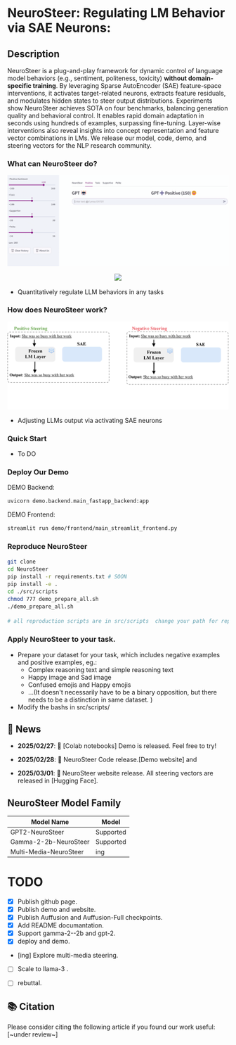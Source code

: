 # NeuroSteer: Regulating LM Behavior via SAE Neurons: 

## Description

NeuroSteer is a plug-and-play framework for dynamic control of language model behaviors (e.g., sentiment, politeness, toxicity) **without domain-specific training**. By leveraging Sparse AutoEncoder (SAE) feature-space interventions, it activates target-related neurons, extracts feature residuals, and modulates hidden states to steer output distributions. Experiments show NeuroSteer achieves SOTA on four benchmarks, balancing generation quality and behavioral control. It enables rapid domain adaptation in seconds using hundreds of examples, surpassing fine-tuning. Layer-wise interventions also reveal insights into concept representation and feature vector combinations in LMs. We release our model, code, demo, and steering vectors for the NLP research community.
### What can NeuroSteer do?

<p align="center">
  <img src=doc/demo_main_1.7b.gif/>
</p>
<p align="center">
    <img src="https://ckqqqq-qiker-image-service.oss-cn-beijing.aliyuncs.com/typora-image/demo_main_1.7b.gif"/>
</p>

* Quantitatively regulate LLM behaviors in any tasks

### How does NeuroSteer work?

<p align="center">
  <img src=doc/method1.gif />
</p>

* Adjusting LLMs output via activating SAE neurons

### Quick Start
* To DO
### Deploy Our Demo
DEMO Backend:

```bash
uvicorn demo.backend.main_fastapp_backend:app
```



DEMO Frontend:

```bash
streamlit run demo/frontend/main_streamlit_frontend.py
```
### Reproduce NeuroSteer

```bash
git clone
cd NeuroSteer
pip install -r requirements.txt # SOON  
pip install -e .
cd ./src/scripts
chmod 777 demo_prepare_all.sh
./demo_prepare_all.sh

# all reproduction scripts are in src/scripts  change your path for reproduction
```
### Apply NeuroSteer to your task. 

* Prepare your dataset for your task, which includes negative examples and positive examples, eg.:
    * Complex reasoning text and simple reasoning text
    * Happy image and Sad image
    * Confused emojis and Happy emojis
    * ...(It doesn't necessarily have to be a binary opposition, but there needs to be a distinction in same dataset. )
* Modify the bashs in src/scripts/

## 🚀 News
- **2025/02/27**: 📣 [Colab notebooks] Demo is released. Feel free to try!

- **2025/02/28**: 📣 NeuroSteer Code release.[Demo website] and 

- **2025/03/01**: 📣 NeuroSteer website release. All steering vectors are released in [Hugging Face]. 

## NeuroSteer Model Family

| Model Name                 | Model                                                                                                    |
|----------------------------|------------------------------------------------------------------------------------------------------------------------ |
| GPT2-NeuroSteer                  |              Supported                  |
| Gamma-2-2b-NeuroSteer             |              Supported       |
| Multi-Media-NeuroSteer  |             ing          |

# TODO

- [x] Publish github page.
- [x] Publish demo and website.
- [x] Publish Auffusion and Auffusion-Full checkpoints.
- [x] Add README documantation.
- [x] Support gamma-2--2b and gpt-2.
- [x] deploy and demo.
- [ing] Explore multi-media steering.
- [ ] Scale to llama-3 .
- [ ] rebuttal.


## 📚 Citation
Please consider citing the following article if you found our work useful:
[~under review~]

<!-- 
第一次使用

```bash
git clone https://github.com/ckqqqq/Uncertainty.git
将你的文件复制到这个文件夹下

```

和团队其他人合并

```bash
git pull # 拉取别人的代码，默认自动合并，如果有冲突，vscode会有提醒，请手动合并
git add . # 将所在文件夹下的所有的文件 添加跟踪
git commit -m "simple English" # 你要提交的消息
# git branch -M main # 第一次需要使用
# git remote add origin https://github.com/ckqqqq/Uncertainty.git 第一次需要使用，如果是clone下来的不用
git push -u origin main # 将本地的main分支提交到远程 origin 分支上，不要强制提交，记得开setproxy
```

个人新分支的创建与合并

```bash
# 各人也可以开一个自己的name_dev分支用于个人开发，随后合并到主分支上，便于最终代码的维护
git checkout main    # 切换到 main 分支
git pull origin main # 拉取最新的 main 分支代码

git checkout -b name_dev # 创建并切换到 name_dev

git add .         # 暂存所有修改
git commit -m "描述你更改的消息" # 提交更改

git checkout main  # 切换回 main 分支
git merge name_dev # 将 name_dev 合并到 main

git push origin main # 将本地 main 分支推送到远程

git branch -d name_dev # 删除本地的临时分支
git push origin --delete name_dev # 删除远程的临时分支
```

## 实验计划

https://hqejk4h3h1.feishu.cn/wiki/BabzwVlApiYvslk9cjac8511n4g?from=from_copylink -->
